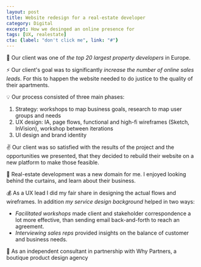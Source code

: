 ```yaml
---
layout: post
title: Website redesign for a real-estate developer
category: Digital
excerpt: How we desinged an online presence for
tags: [UX, realestate]
cta: {label: "don't click me", link: "#"}
---
```


🏢 Our client was one of *the top 20 largest property developers* in Europe.

⚡ Our client's goal was to significantly *increase the number of online sales leads*. For this to happen the website needed to do justice to the quality of their apartments.

💡 Our process consisted of three main phases:

1. Strategy: workshops to map business goals, research to map user groups and needs
2. UX design: IA, page flows, functional and high-fi wireframes (Sketch, InVision), workshop between iterations
3. UI design and brand identity 

✌️ Our client was so satisfied with the results of the project and the opportunities we presented, that they decided to rebuild their website on a new platform to make those feasible.

💙 Real-estate development was a new domain for me. I enjoyed looking behind the curtains, and learn about their business.

💰 As a UX lead I did my fair share in designing the actual flows and wireframes. In addition *my service design background* helped in two ways:

- *Facilitated workshops* made client and stakeholder correspondence a lot more effective, than sending email back-and-forth to reach an agreement.
- *Interviewing sales reps* provided insights on the balance of customer and business needs.

👥 As an independent consultant in partnership with Why Partners, a boutique product design agency
